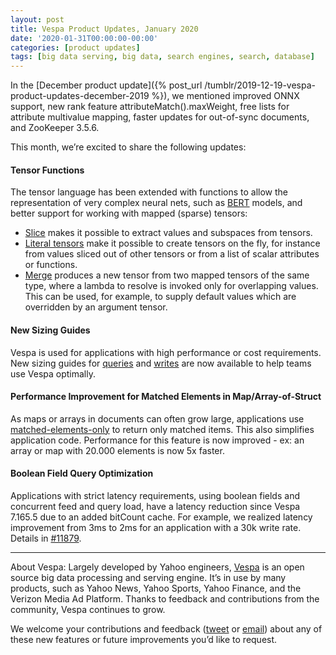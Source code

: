 ```yaml
---
layout: post
title: Vespa Product Updates, January 2020
date: '2020-01-31T00:00:00-00:00'
categories: [product updates]
tags: [big data serving, big data, search engines, search, database]
---
```


In the [December product update]({% post_url /tumblr/2019-12-19-vespa-product-updates-december-2019 %}),
we mentioned improved ONNX support,
new rank feature attributeMatch().maxWeight,
free lists for attribute multivalue mapping,
faster updates for out-of-sync documents,
and ZooKeeper 3.5.6.

This month, we’re excited to share the following updates:


#### Tensor Functions
The tensor language has been extended with functions to allow the representation of very complex neural nets, such as [BERT](https://github.com/google-research/bert) models, and better support for working with mapped (sparse) tensors:
* [Slice](https://docs.vespa.ai/documentation/reference/ranking-expressions.html#slice)
  makes it possible to extract values and subspaces from tensors.
* [Literal tensors](https://docs.vespa.ai/documentation/reference/ranking-expressions.html#literal)
  make it possible to create tensors on the fly, for instance from values sliced out of other tensors
  or from a list of scalar attributes or functions.
* [Merge](https://docs.vespa.ai/documentation/reference/ranking-expressions.html#merge)
  produces a new tensor from two mapped tensors of the same type,
  where a lambda to resolve is invoked only for overlapping values.
  This can be used, for example, to supply default values which are overridden by an argument tensor.


#### New Sizing Guides
Vespa is used for applications with high performance or cost requirements.
New sizing guides for [queries](https://docs.vespa.ai/documentation/performance/sizing-search.html) and
[writes](https://docs.vespa.ai/documentation/performance/sizing-feeding.html)
are now available to help teams use Vespa optimally.


#### Performance Improvement for Matched Elements in Map/Array-of-Struct
As maps or arrays in documents can often grow large,
applications use [matched-elements-only](https://docs.vespa.ai/documentation/reference/search-definitions-reference.html#matched-elements-only)
to return only matched items. This also simplifies application code.
Performance for this feature is now improved - ex: an array or map with 20.000 elements is now 5x faster.


#### Boolean Field Query Optimization
Applications with strict latency requirements, using boolean fields and concurrent feed and query load, have a latency reduction since Vespa 7.165.5 due to an added bitCount cache. For example, we realized latency improvement from 3ms to 2ms for an application with a 30k write rate. Details in [#11879](https://github.com/vespa-engine/vespa/pull/11879).

___
About Vespa: Largely developed by Yahoo engineers,
[Vespa](https://github.com/vespa-engine/vespa) is an open source big data processing and serving engine.
It’s in use by many products, such as Yahoo News, Yahoo Sports, Yahoo Finance, and the Verizon Media Ad Platform.
Thanks to feedback and contributions from the community, Vespa continues to grow.

We welcome your contributions and feedback ([tweet](https://twitter.com/vespaengine)
or [email](mailto:info@vespa.ai)) about any of these new features or future improvements you’d like to request.
